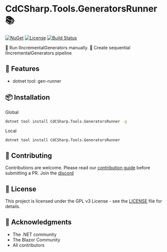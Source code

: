 # CdCSharp.Tools.GeneratorsRunner 📚

[![NuGet](https://img.shields.io/nuget/v/CdCSharp.Tools.GeneratorsRunner.svg)](https://www.nuget.org/packages/CdCSharp.Tools.GeneratorsRunner)
[![License](https://img.shields.io/github/license/smaicas/CdCSharp.Tools.GeneratorsRunner)](LICENSE)
[![Build Status](https://img.shields.io/github/actions/workflow/status/smaicas/CdCSharp.Tools.GeneratorsRunner/dotnet.yml?branch=<BRANCH>)](https://github.com/smaicas/CdCSharp.Tools.GeneratorsRunner/actions/workflows/dotnet.yml)

🚀 Run IIncrementalGenerators manually.
🚀 Create sequential IIncrementalGenerators pipeline

## 🌟 Features

- dotnet tool: gen-runner

## 📦 Installation

Global
```bash
dotnet tool install CdCSharp.Tools.GeneratorsRunner -g
```

Local
```
dotnet tool install CdCSharp.Tools.GeneratorsRunner
```


## 🤝 Contributing

Contributions are welcome. Please read our [contribution guide](https://github.com/smaicas/CdCSharp.Tools.GeneratorsRunner/blob/master/CONTRIBUTE.md) before submitting a PR.
Join the [discord](https://discord.gg/MpUfe7zD)

## 📄 License

This project is licensed under the GPL v3 License - see the [LICENSE](https://github.com/smaicas/CdCSharp.Tools.GeneratorsRunner/blob/master/LICENSE) file for details.

## 🙏 Acknowledgments

- The .NET community
- The Blazor Community
- All contributors
